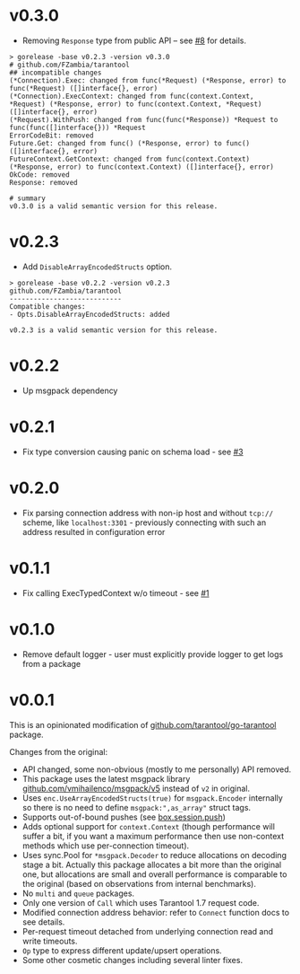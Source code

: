 v0.3.0
======

* Removing `Response` type from public API – see [#8](https://github.com/FZambia/tarantool/pull/8) for details.

```
> gorelease -base v0.2.3 -version v0.3.0
# github.com/FZambia/tarantool
## incompatible changes
(*Connection).Exec: changed from func(*Request) (*Response, error) to func(*Request) ([]interface{}, error)
(*Connection).ExecContext: changed from func(context.Context, *Request) (*Response, error) to func(context.Context, *Request) ([]interface{}, error)
(*Request).WithPush: changed from func(func(*Response)) *Request to func(func([]interface{})) *Request
ErrorCodeBit: removed
Future.Get: changed from func() (*Response, error) to func() ([]interface{}, error)
FutureContext.GetContext: changed from func(context.Context) (*Response, error) to func(context.Context) ([]interface{}, error)
OkCode: removed
Response: removed

# summary
v0.3.0 is a valid semantic version for this release.
```

v0.2.3
======

* Add `DisableArrayEncodedStructs` option.

```
> gorelease -base v0.2.2 -version v0.2.3
github.com/FZambia/tarantool
----------------------------
Compatible changes:
- Opts.DisableArrayEncodedStructs: added

v0.2.3 is a valid semantic version for this release.
```

v0.2.2
======

* Up msgpack dependency

v0.2.1
======

* Fix type conversion causing panic on schema load - see [#3](https://github.com/FZambia/tarantool/issues/3)

v0.2.0
======

* Fix parsing connection address with non-ip host and without `tcp://` scheme, like `localhost:3301` - previously connecting with such an address resulted in configuration error

v0.1.1
======

* Fix calling ExecTypedContext w/o timeout - see [#1](https://github.com/FZambia/tarantool/pull/1)

v0.1.0
======

* Remove default logger - user must explicitly provide logger to get logs from a package

v0.0.1
======

This is an opinionated modification of [github.com/tarantool/go-tarantool](https://github.com/tarantool/go-tarantool) package.

Changes from the original:

* API changed, some non-obvious (mostly to me personally) API removed.
* This package uses the latest msgpack library [github.com/vmihailenco/msgpack/v5](https://github.com/vmihailenco/msgpack) instead of `v2` in original.
* Uses `enc.UseArrayEncodedStructs(true)` for `msgpack.Encoder` internally so there is no need to define `msgpack:",as_array"` struct tags.
* Supports out-of-bound pushes (see [box.session.push](https://www.tarantool.io/en/doc/latest/reference/reference_lua/box_session/#box-session-push))
* Adds optional support for `context.Context` (though performance will suffer a bit, if you want a maximum performance then use non-context methods which use per-connection timeout).
* Uses sync.Pool for `*msgpack.Decoder` to reduce allocations on decoding stage a bit. Actually this package allocates a bit more than the original one, but allocations are small and overall performance is comparable to the original (based on observations from internal benchmarks). 
* No `multi` and `queue` packages.
* Only one version of `Call` which uses Tarantool 1.7 request code.
* Modified connection address behavior: refer to `Connect` function docs to see details.
* Per-request timeout detached from underlying connection read and write timeouts.
* `Op` type to express different update/upsert operations.
* Some other cosmetic changes including several linter fixes.
